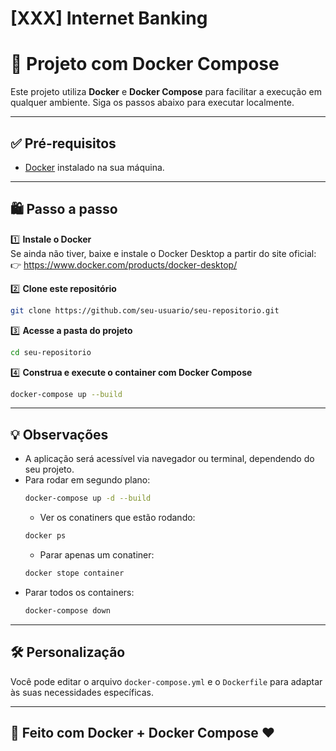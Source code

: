# [XXX] Internet Banking

# 🚀 Projeto com Docker Compose

Este projeto utiliza **Docker** e **Docker Compose** para facilitar a execução em qualquer ambiente. Siga os passos abaixo para executar localmente.

---

## ✅ Pré-requisitos

- [Docker](https://www.docker.com/products/docker-desktop/) instalado na sua máquina.

---

## 🛍️ Passo a passo

1️⃣ **Instale o Docker**  
Se ainda não tiver, baixe e instale o Docker Desktop a partir do site oficial:  
👉 https://www.docker.com/products/docker-desktop/

2️⃣ **Clone este repositório**  
```bash
git clone https://github.com/seu-usuario/seu-repositorio.git
```

3️⃣ **Acesse a pasta do projeto**  
```bash
cd seu-repositorio
```

4️⃣ **Construa e execute o container com Docker Compose**  
```bash
docker-compose up --build
```

---

## 💡 Observações

- A aplicação será acessível via navegador ou terminal, dependendo do seu projeto.
- Para rodar em segundo plano:
  ```bash
  docker-compose up -d --build
  ```
  - Ver os conatiners que estão rodando:
  ```bash
  docker ps
  ```
  - Parar apenas um conatiner:
  ```bash
  docker stope container
  ```
- Parar todos os containers:
  ```bash
  docker-compose down
  ```

---

## 🛠️ Personalização

Você pode editar o arquivo `docker-compose.yml` e o `Dockerfile` para adaptar às suas necessidades específicas.

---

## 🐳 Feito com Docker + Docker Compose ❤️

